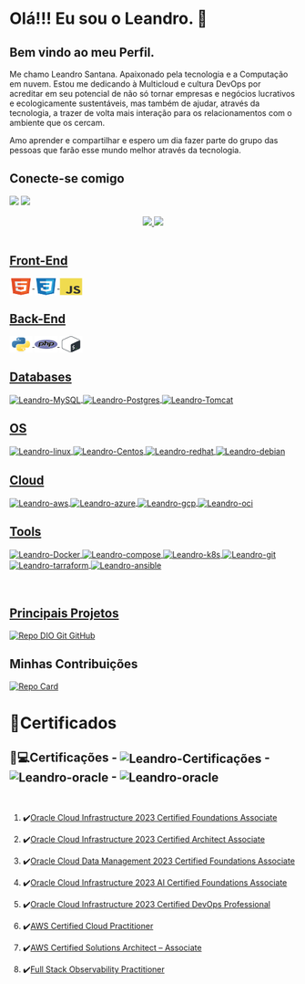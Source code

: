 
<div>
    <h1>Olá!!! Eu sou o Leandro. 👋 </h1>
    <h2>Bem vindo ao meu Perfil.</h2>
    <p> Me chamo Leandro Santana. Apaixonado pela tecnologia e a Computação em nuvem. Estou me dedicando à Multicloud e cultura DevOps por acreditar em seu potencial de não só tornar empresas e negócios lucrativos e ecologicamente sustentáveis, mas também de ajudar, através da tecnologia, a trazer de volta mais interação para os relacionamentos com o ambiente que os cercam. 
    </p>
    <p>Amo aprender e compartilhar e espero um dia fazer parte do grupo das pessoas que farão esse mundo melhor através da tecnologia. 
    </p>
</div>
<div>
    <h2>Conecte-se comigo</h2>
   <a href="https://www.linkedin.com/in/leandro-santana-da-silva-3a557a220/" target="_blank"><img src="https://img.shields.io/badge/-LinkedIn-%230077B5?style=for-the-badge&logo=linkedin&logoColor=white" target="_blank"></a> 
    <a href = "mailto:leandz9@gmail.com"><img src="https://img.shields.io/badge/-Gmail-%23333?style=for-the-badge&logo=gmail&logoColor=white" target="_blank"></a>
</div>
<br>
<div align="center">
  <a href="https://github.com/leandz9">
  <img height="180em" src="https://github-readme-stats.vercel.app/api?username=leandz9&show_icons=true&theme=tokyonight&include_all_commits=true&count_private=true"/>
  <img height="180em" src="https://github-readme-stats.vercel.app/api/top-langs/?username=leandz9&layout=compact&langs_count=7&theme=tokyonight"/>
</div>
<div style="display: inline_block"><br>
    <h2>Front-End</h2>
 
   <img align="center" alt="Leandro-HTML5" height="30" width="40" src="https://raw.githubusercontent.com/devicons/devicon/master/icons/html5/html5-original.svg">
   <img align="center" alt="Leandro-CSS" height="30" width="40" src="https://raw.githubusercontent.com/devicons/devicon/master/icons/css3/css3-original.svg">
   <img align="center" alt="Leandro-CSS" height="30" width="40" src="https://raw.githubusercontent.com/devicons/devicon/master/icons/javascript/javascript-original.svg">
 
  
<h2>Back-End</h2>
  <img align="center" alt="Leandro-Python" height="30" width="40" src="https://raw.githubusercontent.com/devicons/devicon/master/icons/python/python-original.svg">
  <img align="center" alt="Leandro-PHP" height="30" width="40" src="https://raw.githubusercontent.com/devicons/devicon/master/icons/php/php-original.svg">
  <img align="center" alt="Leandro-bash" height="30" width="40" src="https://raw.githubusercontent.com/devicons/devicon/master/icons/bash/bash-original.svg">

<h2>Databases</h2>
 <img align="center" alt="Leandro-MySQL" height="30" width="40" src="https://cdn.jsdelivr.net/gh/devicons/devicon/icons/mysql/mysql-original-wordmark.svg">
 <img align="center" alt="Leandro-Postgres" height="30" width="40" src="https://cdn.jsdelivr.net/gh/devicons/devicon/icons/postgresql/postgresql-original-wordmark.svg">
 <img align="center" alt="Leandro-Tomcat" height="30" width="40" src="https://cdn.jsdelivr.net/gh/devicons/devicon/icons/tomcat/tomcat-original.svg">

 <h2>OS</h2>
 <img align="center" alt="Leandro-linux" height="30" width="40" src="https://cdn.jsdelivr.net/gh/devicons/devicon/icons/linux/linux-original.svg">
 <img align="center" alt="Leandro-Centos" height="30" width="40" src="https://cdn.jsdelivr.net/gh/devicons/devicon/icons/centos/centos-original.svg">
  <img align="center" alt="Leandro-redhat" height="30" width="40" src="https://cdn.jsdelivr.net/gh/devicons/devicon/icons/redhat/redhat-original.svg">
   <img align="center" alt="Leandro-debian" height="30" width="40" src="https://cdn.jsdelivr.net/gh/devicons/devicon/icons/debian/debian-original.svg"
">

 <h2>Cloud</h2>
 <img align="center" alt="Leandro-aws" height="30" width="40" src="https://cdn.jsdelivr.net/gh/devicons/devicon/icons/amazonwebservices/amazonwebservices-original-wordmark.svg">
 <img align="center" alt="Leandro-azure" height="30" width="40" src="https://cdn.jsdelivr.net/gh/devicons/devicon/icons/azure/azure-original.svg">
  <img align="center" alt="Leandro-gcp" height="30" width="40" src="https://cdn.jsdelivr.net/gh/devicons/devicon/icons/googlecloud/googlecloud-original.svg">
   <img align="center" alt="Leandro-oci" height="30" width="40" src="https://cdn.jsdelivr.net/gh/devicons/devicon/icons/oracle/oracle-original.svg"

>
 <h2>Tools</h2>
 <img align="center" alt="Leandro-Docker" height="30" width="40" src="https://cdn.jsdelivr.net/gh/devicons/devicon/icons/docker/docker-original.svg">
 <img align="center" alt="Leandro-compose" height="30" width="40" src="https://cdn.jsdelivr.net/gh/devicons/devicon/icons/composer/composer-original.svg">
 <img align="center" alt="Leandro-k8s" height="30" width="40" src="https://cdn.jsdelivr.net/gh/devicons/devicon/icons/kubernetes/kubernetes-plain.svg">
 <img align="center" alt="Leandro-git" height="30" width="40" src="https://cdn.jsdelivr.net/gh/devicons/devicon/icons/git/git-original.svg">
 <img align="center" alt="Leandro-tarraform" height="30" width="40" src="https://cdn.jsdelivr.net/gh/devicons/devicon/icons/terraform/terraform-original.svg">
 <img align="center" alt="Leandro-ansible" height="30" width="40" src="https://cdn.jsdelivr.net/gh/devicons/devicon/icons/ansible/ansible-original.svg">
  

</div>
<br>
<br>

## Principais Projetos
[![Repo DIO Git GitHub](https://github-readme-stats.vercel.app/api/pin/?username=elidianaandrade&repo=dio-lab-open-source&bg_color=000&border_color=30A3DC&show_icons=true&icon_color=30A3DC&title_color=E94D5F&text_color=FFF)](https://github.com/elidianaandrade/dio-lab-open-source)

    

## Minhas Contribuições
[![Repo Card](https://github-readme-stats.vercel.app/api/pin/?username=83Rafa&repo=dio-lab-open-source&bg_color=000&border_color=30A3DC&show_icons=true&icon_color=30A3DC&title_color=E94D5F&text_color=FFF)](https://github.com/leandz9/dio-lab-open-source)

# 📜Certificados

## 🧠💻Certificações - <img align="center" alt="Leandro-Certificações" height="30" width="40" src="https://authenticator.2stable.com/assets/img/2fa-services/Icons/cloud.oracle.com.svg"> - <img align="center" alt="Leandro-oracle" height="30" width="40" src="https://www.svgrepo.com/show/305696/amazonaws.svg"> - <img align="center" alt="Leandro-oracle" height="30" width="40" src="https://seeklogo.com/images/N/new-relic-logo-E7CC1E9143-seeklogo.com.png">
<br>

1. ✔️[Oracle Cloud Infrastructure 2023 Certified Foundations Associate](https://catalog-education.oracle.com/pls/certview/sharebadge?id=D6DE181B3EA9D0816FC03D04E386D96627C3A5B6ACFCE75E4B649982ACCFC6C8)

2. ✔️[Oracle Cloud Infrastructure 2023 Certified Architect Associate    ](https://catalog-education.oracle.com/pls/certview/sharebadge?id=0E4E1AE1EFB561B21224C6AD50209CE24233AD6518AE3946EA13C0597C804F02)

3. ✔️[Oracle Cloud Data Management 2023 Certified Foundations Associate](https://catalog-education.oracle.com/pls/certview/sharebadge?id=6B4FCD507CB47C757D0787ADCCAF562D57ECDAD68AC384C6E0726E07AC76AE65)

4. ✔️[Oracle Cloud Infrastructure 2023 AI Certified Foundations Associate](https://catalog-education.oracle.com/pls/certview/sharebadge?id=584EA797929553647BB69B48F9F3E94A9F0A67D4B16BF168B2B14F8077620F30)

5. ✔️[Oracle Cloud Infrastructure 2023 Certified DevOps Professional](https://catalog-education.oracle.com/pls/certview/sharebadge?id=D50B8730DE349729CCF220FC4BDA9F3B60C521B9F9D9AE9CEDC9B4CDFD440378)

6. ✔️[AWS Certified Cloud Practitioner](https://www.credly.com/badges/f53e1efd-fcbd-4416-8a8a-bbb41400d2e4/linked_in_profile)

7. ✔️[AWS Certified Solutions Architect – Associate](https://www.credly.com/badges/e0b76af6-69fe-421a-979f-2638a248cfca/public_url)

8. ✔️[Full Stack Observability Practitioner](https://credentials.newrelic.com/66d53cd2-0764-4844-841a-8f7d4a9cc501)

<br>
